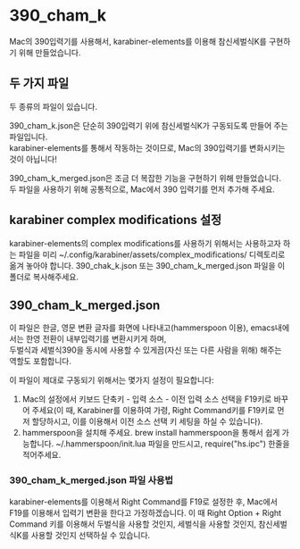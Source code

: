 # 390_cham_k
Mac의 390입력기를 사용해서, karabiner-elements를 이용해 참신세벌식K를 구현하기 위해 만들었습니다.

## 두 가지 파일
두 종류의 파일이 있습니다.  

390_cham_k.json은 단순히 390입력기 위에 참신세벌식K가 구동되도록 만들어 주는 파일입니다.  
karabiner-elements를 통해서 작동하는 것이므로, Mac의 390입력기를 변화시키는 것이 아닙니다!  

390_cham_k_merged.json은 조금 더 복잡한 기능을 구현하기 위해 만들었습니다.  
두 파일을 사용하기 위해 공통적으로, Mac에서 390 입력기를 먼저 추가해 주세요.

## karabiner complex modifications 설정
karabiner-elements의 complex modifications를 사용하기 위해서는 사용하고자 하는 파일을 미리 ~/.config/karabiner/assets/complex_modifications/ 디렉토리로 옮겨 놓아야 합니다.
390_chak_k.json 또는 390_cham_k_merged.json 파일을 이 폴더로 복사해주세요.

## 390_cham_k_merged.json
이 파일은 한글, 영문 변환 글자를 화면에 나타내고(hammerspoon 이용), emacs내에서는 한영 전환이 내부입력기를 변환시키게 하며,  
두벌식과 세벌식390을 동시에 사용할 수 있게끔(자신 또는 다른 사람을 위해) 해주는 역할도 포함합니다.  

이 파일이 제대로 구동되기 위해서는 몇가지 설정이 필요합니다:  
1. Mac의 설정에서 키보드 단축키 - 입력 소스 - 이전 입력 소스 선택을 F19키로 바꾸어 주세요(이 때, Karabiner를 이용하여 가령, Right Command키를 F19키로 먼저 할당하시고, 이를 이용해서 이전 소스 선택 키 세팅을 하실 수 있습니다).
2. hammerspoon을 설치해 주세요. brew install hammerspoon을 통해서 쉽게 가능합니다. ~/.hammerspoon/init.lua 파일을 만드시고, require("hs.ipc") 한줄을 적어주세요.

 ### 390_cham_k_merged.json 파일 사용법
 karabiner-elements를 이용해서 Right Command를 F19로 설정한 후, Mac에서 F19를 이용해서 입력기 변환을 한다고 가정하겠습니다.
 이 때 Right Option + Right Command 키를 이용해서 두벌식을 사용할 것인지, 세벌식을 사용할 것인지, 참신세벌식K를 사용할 것인지 선택하실 수 있습니다.
